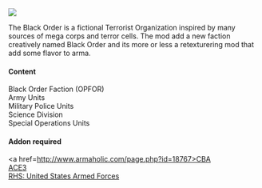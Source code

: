 <img src="https://raw.githubusercontent.com/EvulDev/TerroristOrganizationBlackOrder/master/Extra/logo01.png" align="middle">
<p>The Black Order is a fictional Terrorist Organization inspired by many sources of mega corps and terror cells. The mod add a new faction creatively named Black Order and its more or less a retexturering mod that add some flavor to arma. </p>

#### Content
Black Order Faction (OPFOR)<br>
Army Units<br>
Military Police Units<br>
Science Division<br>
Special Operations Units<br>

#### Addon required
<a href=http://www.armaholic.com/page.php?id=18767>CBA</a><br>
<a href=http://ace3mod.com/>ACE3</a><br>
<a href=http://www.rhsmods.org/>RHS: United States Armed Forces</a><br>
